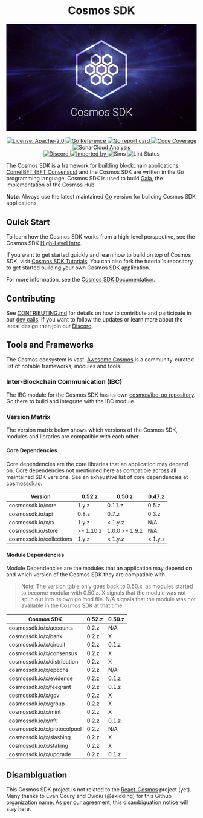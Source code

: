 <div align="center">
  <h1> Cosmos SDK </h1>
</div>

![banner](https://github.com/cosmos/cosmos-sdk-docs/blob/main/static/img/banner.jpg)

<div align="center">
  <a href="https://github.com/cosmos/cosmos-sdk/blob/main/LICENSE">
    <img alt="License: Apache-2.0" src="https://img.shields.io/github/license/cosmos/cosmos-sdk.svg" />
  </a>
  <a href="https://pkg.go.dev/github.com/cosmos/cosmos-sdk">
    <img src="https://pkg.go.dev/badge/github.com/cosmos/cosmos-sdk.svg" alt="Go Reference">
  </a>
  <a href="https://goreportcard.com/report/github.com/cosmos/cosmos-sdk">
    <img alt="Go report card" src="https://goreportcard.com/badge/github.com/cosmos/cosmos-sdk" />
  </a>
  <a href="https://sonarcloud.io/summary/overall?id=cosmos_cosmos-sdk">
    <img alt="Code Coverage" src="https://sonarcloud.io/api/project_badges/measure?project=cosmos_cosmos-sdk&metric=coverage" />
  </a>
  <a href="https://sonarcloud.io/summary/overall?id=cosmos_cosmos-sdk">
    <img alt="SonarCloud Analysis" src="https://sonarcloud.io/api/project_badges/measure?project=cosmos_cosmos-sdk&metric=alert_status">
  </a>
</div>
<div align="center">
  <a href="https://discord.gg/interchain">
    <img alt="Discord" src="https://img.shields.io/discord/669268347736686612.svg" />
  </a>
  <a href="https://sourcegraph.com/github.com/cosmos/cosmos-sdk?badge">
    <img alt="Imported by" src="https://sourcegraph.com/github.com/cosmos/cosmos-sdk/-/badge.svg" />
  </a>
    <img alt="Sims" src="https://github.com/cosmos/cosmos-sdk/workflows/Sims/badge.svg" />
    <img alt="Lint Status" src="https://github.com/cosmos/cosmos-sdk/workflows/Lint/badge.svg" />
</div>

The Cosmos SDK is a framework for building blockchain applications. [CometBFT (BFT Consensus)](https://github.com/cometbft/cometbft) and the Cosmos SDK are written in the Go programming language. Cosmos SDK is used to build [Gaia](https://github.com/cosmos/gaia), the implementation of the Cosmos Hub.

**Note**: Always use the latest maintained [Go](https://go.dev/dl) version for building Cosmos SDK applications.

## Quick Start

To learn how the Cosmos SDK works from a high-level perspective, see the Cosmos SDK [High-Level Intro](https://docs.cosmos.network/v0.50/learn/intro/overview).

If you want to get started quickly and learn how to build on top of Cosmos SDK, visit [Cosmos SDK Tutorials](https://tutorials.cosmos.network). You can also fork the tutorial's repository to get started building your own Cosmos SDK application.

For more information, see the [Cosmos SDK Documentation](https://docs.cosmos.network).

## Contributing

See [CONTRIBUTING.md](./CONTRIBUTING.md) for details on how to contribute and participate in our [dev calls](./CONTRIBUTING.md#teams-dev-calls).
If you want to follow the updates or learn more about the latest design then join our [Discord](https://discord.gg/interchain).

## Tools and Frameworks

The Cosmos ecosystem is vast.
[Awesome Cosmos](https://github.com/cosmos/awesome-cosmos) is a community-curated list of notable frameworks, modules and tools.

### Inter-Blockchain Communication (IBC)

The IBC module for the Cosmos SDK has its own [cosmos/ibc-go repository](https://github.com/cosmos/ibc-go). Go there to build and integrate with the IBC module.

### Version Matrix

The version matrix below shows which versions of the Cosmos SDK, modules and libraries are compatible with each other.

#### Core Dependencies

Core dependencies are the core libraries that an application may depend on.
Core dependencies not mentioned here as compatible across all maintained SDK versions.
See an exhaustive list of core dependencies at [cosmossdk.io](https://cosmossdk.io).

| Version                  | 0.52.z    | 0.50.z         | 0.47.z  |
|--------------------------|-----------|----------------|---------|
| cosmossdk.io/core        | 1.y.z     | 0.11.z         | 0.5.z   |
| cosmossdk.io/api         | 0.8.z     | 0.7.z          | 0.3.z   |
| cosmossdk.io/x/tx        | 1.y.z     | < 1.y.z        | N/A     |
| cosmossdk.io/store       | >= 1.10.z | 1.0.0 >= 1.9.z | N/A     |
| cosmossdk.io/collections | 1.y.z     | < 1.y.z        | < 1.y.z |

#### Module Dependencies

Module Dependencies are the modules that an application may depend on and which version of the Cosmos SDK they are compatible with.

> Note: The version table only goes back to 0.50.x, as modules started to become modular with 0.50.z.
> X signals that the module was not spun out into its own go.mod file.
> N/A signals that the module was not available in the Cosmos SDK at that time.

| Cosmos SDK                  | 0.52.z | 0.50.z |
|-----------------------------|--------|--------|
| cosmossdk.io/x/accounts     | 0.2.z  | N/A    |
| cosmossdk.io/x/bank         | 0.2.z  | X      |
| cosmossdk.io/x/circuit      | 0.2.z  | 0.1.z  |
| cosmossdk.io/x/consensus    | 0.2.z  | X      |
| cosmossdk.io/x/distribution | 0.2.z  | X      |
| cosmossdk.io/x/epochs       | 0.2.z  | N/A    |
| cosmossdk.io/x/evidence     | 0.2.z  | 0.1.z  |
| cosmossdk.io/x/feegrant     | 0.2.z  | 0.1.z  |
| cosmossdk.io/x/gov          | 0.2.z  | X      |
| cosmossdk.io/x/group        | 0.2.z  | X      |
| cosmossdk.io/x/mint         | 0.2.z  | X      |
| cosmossdk.io/x/nft          | 0.2.z  | 0.1.z  |
| cosmossdk.io/x/protocolpool | 0.2.z  | N/A    |
| cosmossdk.io/x/slashing     | 0.2.z  | X      |
| cosmossdk.io/x/staking      | 0.2.z  | X      |
| cosmossdk.io/x/upgrade      | 0.2.z  | 0.1.z  |

## Disambiguation

This Cosmos SDK project is not related to the [React-Cosmos](https://github.com/react-cosmos/react-cosmos) project (yet). Many thanks to Evan Coury and Ovidiu (@skidding) for this Github organization name. As per our agreement, this disambiguation notice will stay here.
